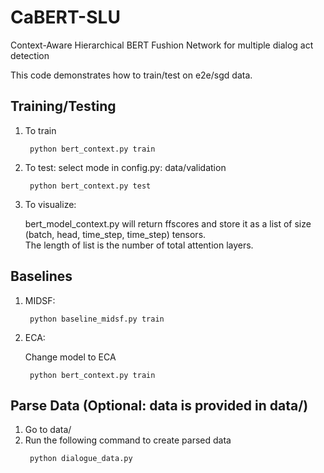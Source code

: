 # CaBERT-SLU
Context-Aware Hierarchical BERT Fushion Network for multiple dialog act detection

This code demonstrates how to train/test on e2e/sgd data.

## Training/Testing

1. To train
    >
        python bert_context.py train

2. To test: select mode in config.py: data/validation
    >
        python bert_context.py test 

3. To visualize:

    bert_model_context.py will return ffscores and store it as a list of size (batch, head, time_step, time_step) tensors. <br>
    The length of list is the number of total attention layers.

## Baselines

1. MIDSF:
    >
        python baseline_midsf.py train

2. ECA:

    Change model to ECA
    >
        python bert_context.py train

## Parse Data (Optional: data is provided in data/)

1. Go to data/
2. Run the following command to create parsed data
    >
        python dialogue_data.py



    
